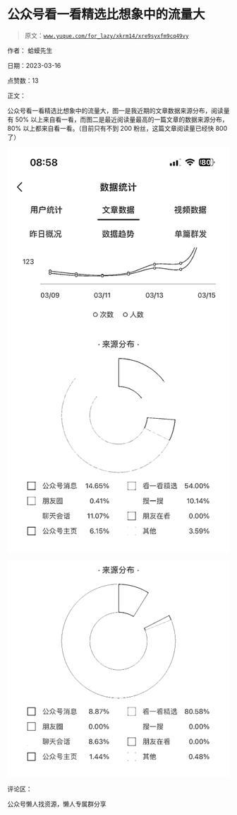 # 公众号看一看精选比想象中的流量大

> 原文：[`www.yuque.com/for_lazy/xkrm14/xre9syxfm9cq49vy`](https://www.yuque.com/for_lazy/xkrm14/xre9syxfm9cq49vy)



作者： 蛤蟆先生



日期：2023-03-16



点赞数：13



正文：



公众号看一看精选比想象中的流量大，图一是我近期的文章数据来源分布，阅读量有 50% 以上来自看一看，而图二是最近阅读量最高的一篇文章的数据来源分布，80% 以上都来自看一看。（目前只有不到 200 粉丝，这篇文章阅读量已经快 800 了）



![](img/5a1e995fb9101926c8f07541088497e6.png)  

![](img/7f98f508e3111948bfc5a196ad90156c.png)  

评论区：



公众号懒人找资源，懒人专属群分享

</ne-p></ne-p>